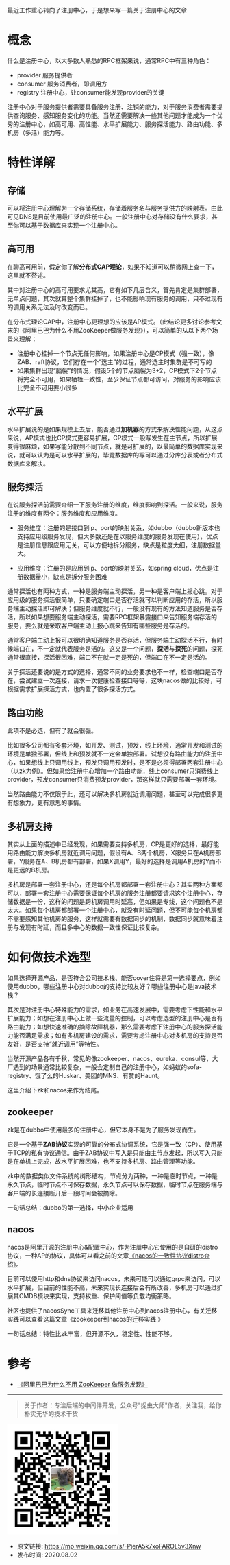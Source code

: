 最近工作重心转向了注册中心，于是想来写一篇关于注册中心的文章

# 概念

什么是注册中心，以大多数人熟悉的RPC框架来说，通常RPC中有三种角色：

- provider 服务提供者
- consumer 服务消费者，即调用方
- registry 注册中心，让consumer能发现provider的关键

注册中心对于服务提供者需要具备服务注册、注销的能力，对于服务消费者需要提供查询服务、感知服务变化的功能。当然还需要解决一些其他问题才能成为一个优秀的注册中心，如高可用、高性能、水平扩展能力、服务探活能力、路由功能、多机房（多活）能力等。

# 特性详解
## 存储
可以将注册中心理解为一个存储系统，存储着服务名与服务提供方的映射表。由此可见DNS是目前使用最广泛的注册中心。一般注册中心对存储没有什么要求，甚至你可以基于数据库来实现一个注册中心。

## 高可用
在聊高可用前，假定你了解**分布式CAP理论**，如果不知道可以稍微网上查一下，这里就不赘述。

其中对注册中心的高可用要求尤其高，它有如下几层含义，首先肯定是集群部署，无单点问题，其次就算整个集群挂掉了，也不能影响现有服务的调用，只不过现有的调用关系无法及时改变而已。

在分布式理论CAP中，注册中心更理想的应该是AP模式。（此结论更多讨论参考文末的《阿里巴巴为什么不用ZooKeeper做服务发现》），可以简单的从以下两个场景来理解：

- 注册中心挂掉一个节点无任何影响，如果注册中心是CP模式（强一致），像ZAB、raft协议，它们存在一个“选主”的过程，通常选主时集群是不可写的
- 如果集群出现“脑裂”的情况，假设5个的节点脑裂为3+2，CP模式下2个节点将完全不可用，如果牺牲一致性，至少保证节点都可访问，对服务的影响应该比完全不可用要小很多

## 水平扩展
水平扩展说的是如果规模上去后，能否通过**加机器**的方式来解决性能问题，从这点来说，AP模式也比CP模式更容易扩展，CP模式一般写发生在主节点，所以扩展变得很麻烦，如果写能分散到不同节点，就是可扩展的，以最简单的数据库实现来说，就可以认为是可以水平扩展的，毕竟数据库的写可以通过分库分表或者分布式数据库来解决。

## 服务探活
在说服务探活前需要介绍一下服务注册的维度，维度影响到探活。一般来说，服务注册的维度有两个：服务维度和应用维度。

- 服务维度：注册的是接口到ip、port的映射关系，如dubbo（dubbo新版本也支持应用级服务发现，但大多数还是在以服务维度的服务发现在使用），优点是注册信息跟应用无关，可以方便地拆分服务，缺点是粒度太细，注册数据量大。

- 应用维度：注册的是应用到ip、port的映射关系，如spring cloud，优点是注册数据量小，缺点是拆分服务困难

通常探活也有两种方式，一种是服务端主动探活，另一种是客户端上报心跳。对于应用级的服务探活很简单，只要确定端口是否存活就可以判断应用的存活，所以服务端主动探活即可解决；但服务维度就不行，一般没有现有的方法知道服务是否存活，所以如果想要服务端主动探活，需要RPC框架暴露接口来告知服务端存活的服务，要么就是采取客户端主动上报心跳来告知有哪些服务是存活的。

通常客户端主动上报可以很明确知道服务是否存活，但服务端主动探活不行，有时候端口在，不一定就代表服务是活的。这又是一个问题，**探活**与**探死**的问题，探死通常很直接，探活很困难，端口不在就一定是死的，但端口在不一定是活的。

关于探活还要说的是方式的选择，通常不同的业务要求也不一样，检查端口是否存在，尝试建立一次连接，请求一次健康检查接口等等，这块nacos做的比较好，可根据需求扩展探活方式，也内置了很多探活方式。

## 路由功能
此项不是必选，但有了就会很强。

比如很多公司都有多套环境，如开发、测试，预发，线上环境，通常开发和测试的环境是单独部署，但线上和预发就不一定会单独部署。试想没有路由能力的注册中心，如果想线上只调用线上，预发只调用预发时，是不是必须得部署两套注册中心（以zk为例）。但如果给注册中心增加一个路由功能，线上consumer只消费线上provider，预发consumer只消费预发provider，那这样就只需要部署一套环境。

当然路由能力不仅限于此，还可以解决多机房就近调用问题，甚至可以完成很多更有想象力，更有意思的事情。

## 多机房支持
其实从上面的描述中已经发现，如果需要支持多机房，CP是更好的选择，最好能用路由能力解决多机房就近调用问题，假设有A、B两个机房，X服务只在A机房部署，Y服务在A、B机房都有部署，如果X调用Y，最好的选择是调用A机房的Y而不是更远的B机房。

多机房是部署一套注册中心，还是每个机房都部署一套注册中心？其实两种方案都可以，部署一套注册中心需要保证每个机房的服务注册都要请求这个注册中心，存储数据是一份，这样的问题是跨机房调用时延高，但如果是专线，这个问题也不是太大。如果每个机房都部署一个注册中心，就没有时延问题，但不可能每个机房都不需要感知其他机房的服务，这样就需要有数据同步的机制，数据同步就意味着注册与发现有时延，而且多中心的数据一致性保证比较复杂。

# 如何做技术选型
如果选择开源产品，是否符合公司技术栈、能否cover住将是第一选择要点，例如使用dubbo，哪些注册中心对dubbo的支持比较友好？哪些注册中心是java技术栈？

其次是对注册中心特殊能力的需求，如业务在高速发展中，需要考虑下性能和水平扩展能力；如想在注册中心上做一些流量的控制，可以考虑选型的注册中心是否有路由能力；如想快速准确的摘除故障机器，那么需要考虑下注册中心的服务探活能力能否满足需求；如有多机房建设的需求，需要考虑注册中心对多机房的支持是否友好，是否支持“就近调用”等特性。

当然开源产品各有千秋，常见的像zookeeper、nacos、eureka、consul等，大厂遇到的场景通常比较复杂，一般会定制自己的注册中心，如蚂蚁的sofa-registry、饿了么的Huskar、美团的MNS、有赞的Haunt。

这里介绍下zk和nacos来作为结尾。

## zookeeper
zk是在dubbo中使用最多的注册中心，但它本身不是为了服务发现而生。

它是一个基于**ZAB协议**实现的可靠的分布式协调系统，它是强一致（CP）、使用基于TCP的私有协议通信。由于ZAB协议中写入是只能由主节点发起，所以写入只能是在单机上完成，故水平扩展困难，也不支持多机房、路由管理等功能。

zk中的数据类似文件系统的树形结构，节点分为两种，一种是临时节点，一种是永久节点，临时节点不可保存数据，永久节点可以保存数据，临时节点在服务端与客户端的长连接断开后一段时间会被摘除。

一句话总结：dubbo的第一选择，中小企业适用

## nacos
nacos是阿里开源的注册中心&配置中心，作为注册中心它使用的是自研的distro协议，一种AP的协议，具体可以看之前的文章[《nacos的一致性协议distro介绍》](../nacos的一致性协议distro介绍/nacos的一致性协议distro介绍.md)。

目前可以使用http和dns协议来访问nacos，未来可能可以通过grpc来访问，可以水平扩展，但目前的性能不高，未来实现长连接后会有所改善，多机房可以通过扩展其CMDB模块来实现，支持权重、保护阈值等负载均衡策略。

社区也提供了nacosSync工具来迁移其他注册中心到nacos注册中心，有关迁移实践可以查看这篇文章《zookeeper到nacos的迁移实践 》

一句话总结：特性比zk丰富，但开源不久，稳定性、性能不够。

# 参考

- [《阿里巴巴为什么不用 ZooKeeper 做服务发现》](https://mp.weixin.qq.com/s?__biz=MjM5MDE0Mjc4MA==&mid=2651007830&idx=1&sn=7382412cd4a2243b34f69c3cf4aa5a20&scene=21)

---

> 关于作者：专注后端的中间件开发，公众号"捉虫大师"作者，关注我，给你朴实无华的技术干货

![捉虫大师](../../qrcode_small.jpg)

- 原文链接: https://mp.weixin.qq.com/s/-PjerA5k7xoFAROL5v3Xnw
- 发布时间: 2020.08.02